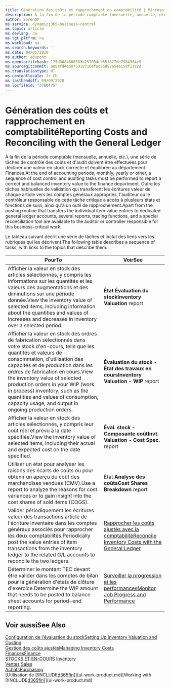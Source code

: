 ```yaml
---
title: Génération des coûts et rapprochement en comptabilité | Microsoft Docs
description: À la fin de la période comptable (mensuelle, annuelle, etc.), une série de tâches de contrôle des coûts et d'audit doivent être effectuées pour déclarer une valeur en stock correcte et équilibrée au département Finances. Outre les tâches habituelles de validation qui transfèrent les écritures valeur de chaque article vers les comptes généraux appropriés, l'auditeur ou le contrôleur responsable de cette tâche critique a accès à plusieurs états et fonctions de suivi, ainsi qu'à un outil de rapprochement.
author: SorenGP
ms.service: dynamics365-business-central
ms.topic: article
ms.devlang: na
ms.tgt_pltfrm: na
ms.workload: na
ms.search.keywords: ''
ms.date: 04/01/2020
ms.author: edupont
ms.openlocfilehash: 175d0084660583b257054eb55f827de7504984e5
ms.sourcegitcommit: a80afd4e5075018716efad76d82a54e158f1392d
ms.translationtype: HT
ms.contentlocale: fr-CH
ms.lasthandoff: 09/09/2020
ms.locfileid: "3780475"
---
```

# <a name="reporting-costs-and-reconciling-with-the-general-ledger"></a><span data-ttu-id="1a655-104">Génération des coûts et rapprochement en comptabilité</span><span class="sxs-lookup"><span data-stu-id="1a655-104">Reporting Costs and Reconciling with the General Ledger</span></span>
<span data-ttu-id="1a655-105">À la fin de la période comptable (mensuelle, annuelle, etc.), une série de tâches de contrôle des coûts et d'audit doivent être effectuées pour déclarer une valeur en stock correcte et équilibrée au département Finances.</span><span class="sxs-lookup"><span data-stu-id="1a655-105">At the end of accounting periods, monthly, yearly or other, a sequence of cost control and auditing tasks must be performed to report a correct and balanced inventory value to the finance department.</span></span> <span data-ttu-id="1a655-106">Outre les tâches habituelles de validation qui transfèrent les écritures valeur de chaque article vers les comptes généraux appropriés, l'auditeur ou le contrôleur responsable de cette tâche critique a accès à plusieurs états et fonctions de suivi, ainsi qu'à un outil de rapprochement.</span><span class="sxs-lookup"><span data-stu-id="1a655-106">Apart from the posting routine that transfers the individual item value entries to dedicated general ledger accounts, several reports, tracing functions, and a special reconciliation tool are available to the auditor or controller responsible for this business-critical work.</span></span>  

 <span data-ttu-id="1a655-107">Le tableau suivant décrit une série de tâches et inclut des liens vers les rubriques qui les décrivent.</span><span class="sxs-lookup"><span data-stu-id="1a655-107">The following table describes a sequence of tasks, with links to the topics that describe them.</span></span>   

|<span data-ttu-id="1a655-108">**Pour**</span><span class="sxs-lookup"><span data-stu-id="1a655-108">**To**</span></span>|<span data-ttu-id="1a655-109">**Voir**</span><span class="sxs-lookup"><span data-stu-id="1a655-109">**See**</span></span>|  
|------------|-------------|  
|<span data-ttu-id="1a655-110">Afficher la valeur en stock des articles sélectionnés, y compris les informations sur les quantités et les valeurs des augmentations et des diminutions sur une période donnée.</span><span class="sxs-lookup"><span data-stu-id="1a655-110">View the inventory value of selected items, including information about the quantities and values of increases and decreases in inventory over a selected period.</span></span>|<span data-ttu-id="1a655-111">**État Évaluation du stock**</span><span class="sxs-lookup"><span data-stu-id="1a655-111">**Inventory Valuation** report</span></span>|  
|<span data-ttu-id="1a655-112">Afficher la valeur en stock des ordres de fabrication sélectionnés dans votre stock d'en-cours, telle que les quantités et valeurs de consommation, d'utilisation des capacités et de production dans les ordres de fabrication en cours.</span><span class="sxs-lookup"><span data-stu-id="1a655-112">View the inventory value of selected production orders in your WIP (work in process) inventory, such as the quantities and values of consumption, capacity usage, and output in ongoing production orders.</span></span>|<span data-ttu-id="1a655-113">**Évaluation du stock - État des travaux en cours**</span><span class="sxs-lookup"><span data-stu-id="1a655-113">**Inventory Valuation - WIP** report</span></span>|  
|<span data-ttu-id="1a655-114">Afficher la valeur en stock des articles sélectionnés, y compris leur coût réel et prévu à la date spécifiée.</span><span class="sxs-lookup"><span data-stu-id="1a655-114">View the inventory value of selected items, including their actual and expected cost on the date specified.</span></span>|<span data-ttu-id="1a655-115">**Éval. stock - Composante coût**</span><span class="sxs-lookup"><span data-stu-id="1a655-115">**Invt. Valuation - Cost Spec.** report</span></span>|  
|<span data-ttu-id="1a655-116">Utiliser un état pour analyser les raisons des écarts de coûts ou pour obtenir un aperçu du coût des marchandises vendues (CMV).</span><span class="sxs-lookup"><span data-stu-id="1a655-116">Use a report to analyze the reasons for cost variances or to gain insight into the cost shares of sold items (COGS).</span></span>|<span data-ttu-id="1a655-117">État **Analyse des coûts**</span><span class="sxs-lookup"><span data-stu-id="1a655-117">**Cost Shares Breakdown** report</span></span>|  
|<span data-ttu-id="1a655-118">Valider périodiquement les écritures valeur des transactions article de l'écriture inventaire dans les comptes généraux associés pour rapprocher les deux comptabilités.</span><span class="sxs-lookup"><span data-stu-id="1a655-118">Periodically post the value entries of item transactions from the inventory ledger to the related G/L accounts to reconcile the two ledgers.</span></span>|[<span data-ttu-id="1a655-119">Rapprocher les coûts ajustés avec la comptabilité</span><span class="sxs-lookup"><span data-stu-id="1a655-119">Reconcile Inventory Costs with the General Ledger</span></span>](finance-how-to-post-inventory-costs-to-the-general-ledger.md)|  
|<span data-ttu-id="1a655-120">Déterminer le montant TEC devant être valider dans les comptes de bilan pour la génération d'états de clôture d'exercice.</span><span class="sxs-lookup"><span data-stu-id="1a655-120">Determine the WIP amount that needs to be posted to balance sheet accounts for period-end reporting.</span></span>|[<span data-ttu-id="1a655-121">Surveiller la progression et les performances</span><span class="sxs-lookup"><span data-stu-id="1a655-121">Monitor Job Progress and Performance</span></span>](projects-how-monitor-progress-performance.md)|

## <a name="see-also"></a><span data-ttu-id="1a655-122">Voir aussi</span><span class="sxs-lookup"><span data-stu-id="1a655-122">See Also</span></span>  
[<span data-ttu-id="1a655-123">Configuration de l'évaluation du stock</span><span class="sxs-lookup"><span data-stu-id="1a655-123">Setting Up Inventory Valuation and Costing</span></span>](finance-set-up-inventory-valuation-and-costing.md)  
[<span data-ttu-id="1a655-124">Gestion des coûts ajustés</span><span class="sxs-lookup"><span data-stu-id="1a655-124">Managing Inventory Costs</span></span>](finance-manage-inventory-costs.md)  
[<span data-ttu-id="1a655-125">Finances</span><span class="sxs-lookup"><span data-stu-id="1a655-125">Finance</span></span>](finance.md)  
<span data-ttu-id="1a655-126">[STOCKS ET EN-COURS](inventory-manage-inventory.md) </span><span class="sxs-lookup"><span data-stu-id="1a655-126">[Inventory](inventory-manage-inventory.md) </span></span>  
<span data-ttu-id="1a655-127">[Ventes](sales-manage-sales.md) </span><span class="sxs-lookup"><span data-stu-id="1a655-127">[Sales](sales-manage-sales.md) </span></span>  
[<span data-ttu-id="1a655-128">Achats</span><span class="sxs-lookup"><span data-stu-id="1a655-128">Purchasing</span></span>](purchasing-manage-purchasing.md)  
<span data-ttu-id="1a655-129">[Utilisation de [!INCLUDE[d365fin](includes/d365fin_md.md)]](ui-work-product.md)</span><span class="sxs-lookup"><span data-stu-id="1a655-129">[Working with [!INCLUDE[d365fin](includes/d365fin_md.md)]](ui-work-product.md)</span></span>
